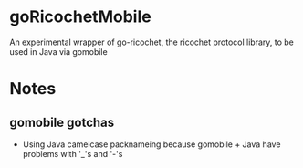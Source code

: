 # goRicochetMobile

An experimental wrapper of go-ricochet, the ricochet protocol library, to be used in Java via gomobile


# Notes
## gomobile gotchas

- Using Java camelcase packnameing because gomobile + Java have problems with '_'s and '-'s
